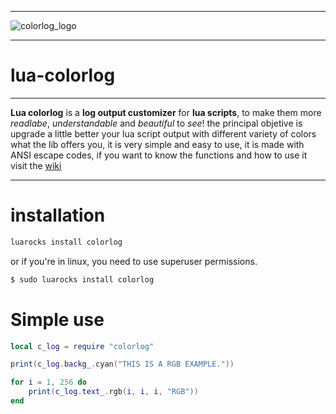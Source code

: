 ----

![colorlog_logo](https://github.com/distressfeelings/lua-colorlog/assets/171761806/bcdee91d-0c3e-4bed-bdbe-d8bb2483c508)

----

# lua-colorlog

----

**Lua colorlog** is a **log output customizer** for **lua scripts**, to make them more *readlabe*, *understandable* and *beautiful* to *see*!
the principal objetive is upgrade a little better your lua script output with different variety of colors what the lib offers you, it is very
simple and easy to use, it is made with ANSI escape codes, if you want to know the functions and how to use it visit the [wiki](https://github.com/distressfeelings/lua-colorlog/wiki)

----

# installation


```bash
luarocks install colorlog
```

or if you're in linux, you need to use superuser permissions.

```bash
$ sudo luarocks install colorlog
```

# Simple use

```lua
local c_log = require "colorlog"

print(c_log.backg_.cyan("THIS IS A RGB EXAMPLE."))

for i = 1, 256 do
    print(c_log.text_.rgb(i, i, i, "RGB"))
end
```
